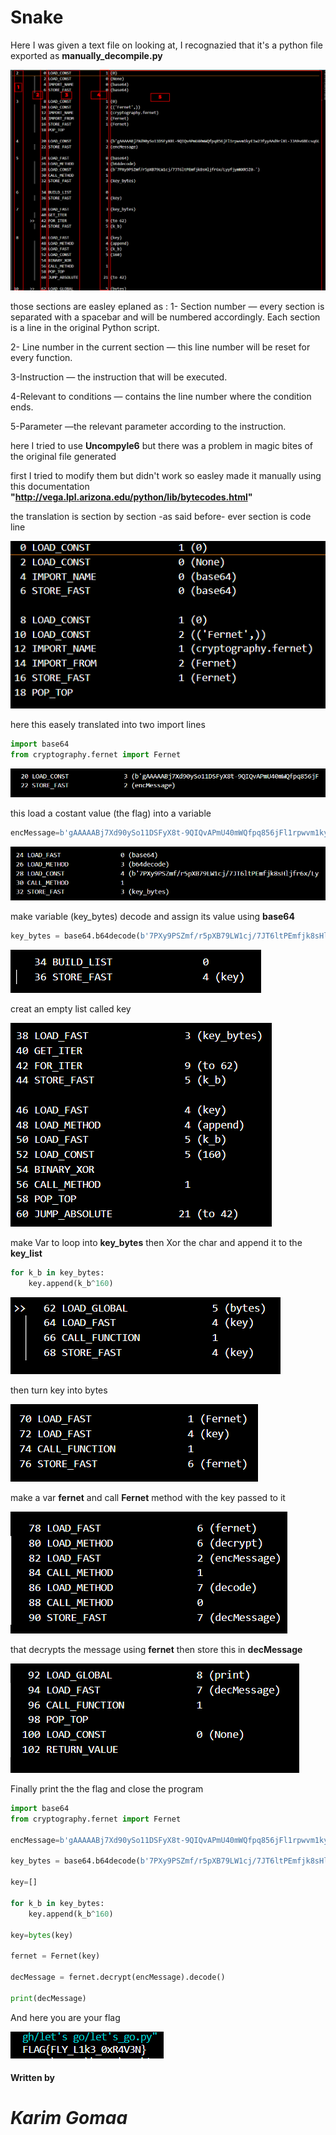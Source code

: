 # Snake

Here I was given a text file on looking at, I recognazied that it's a python file exported as **manually_decompile.py**

![txt](pics/pyc.png)

those sections are easley eplaned as :
1- Section number — every section is separated with a spacebar and will be numbered accordingly.
Each section is a line in the original Python script.

2- Line number in the current section — this line number will be reset for every function.

3-Instruction — the instruction that will be executed.

4-Relevant to conditions — contains the line number where the condition ends.

5-Parameter —the relevant parameter according to the instruction.

here I tried to use **Uncompyle6** but there was a problem in magic bites of the original file generated 

first I tried to modify them but didn't work so easley made it manually using this documentation
 **"http://vega.lpl.arizona.edu/python/lib/bytecodes.html"** 

the translation is section by section -as said before- ever section is code line

![import](pics/import.png)

here this easely translated into two import lines
```python
import base64
from cryptography.fernet import Fernet
```

![message](pics/mess.png)

this load a costant value (the flag) into a variable

```python
encMessage=b'gAAAAABj7Xd90ySo11DSFyX8t-9QIQvAPmU40mWQfpq856jFl1rpwvm1kyE1w23fyyAAd9riXt-JJA9v6BEcsq6LNroZTnjExjFur_tEp0OLJv0c_8BD3bg='
```

![key](pics/key.png)

make variable (key_bytes) decode and assign its value using **base64**

```python
key_bytes = base64.b64decode(b'7PXy9PSZmf/r5pXB79LW1cj/7JT6ltPEmfjk8sHljfr6x/LyyfjymNXR5Z0=')
```
![list](pics/keylist.png)

creat an empty list called key

![loop](pics/for%20loop.png)

make Var to loop into **key_bytes** then Xor the char and append it to the **key_list**

```python
for k_b in key_bytes:
    key.append(k_b^160)
```
![byte](pics/key%20to%20bytes.png)

then turn key into bytes

![fernet](pics/fernet%20key.png)

make a var **fernet** and call **Fernet** method with the key passed to it

![decrypt](pics/fernet%20dec.png)

that decrypts the message using **fernet** then store this in **decMessage**

![out](pics/print%20output.png)

Finally print the the flag and close the program 

```python
import base64
from cryptography.fernet import Fernet

encMessage=b'gAAAAABj7Xd90ySo11DSFyX8t-9QIQvAPmU40mWQfpq856jFl1rpwvm1kyE1w23fyyAAd9riXt-JJA9v6BEcsq6LNroZTnjExjFur_tEp0OLJv0c_8BD3bg='

key_bytes = base64.b64decode(b'7PXy9PSZmf/r5pXB79LW1cj/7JT6ltPEmfjk8sHljfr6x/LyyfjymNXR5Z0=')

key=[]

for k_b in key_bytes:
    key.append(k_b^160)

key=bytes(key)

fernet = Fernet(key)

decMessage = fernet.decrypt(encMessage).decode()

print(decMessage)
```
And here you are your flag

![flag](pics/falg.png)

#### Written by

# *Karim Gomaa*
